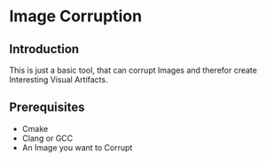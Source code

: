 # Image Corruption

## Introduction

This is just a basic tool, that can corrupt Images and therefor create Interesting Visual Artifacts.

## Prerequisites

- Cmake
- Clang or GCC
- An Image you want to Corrupt

